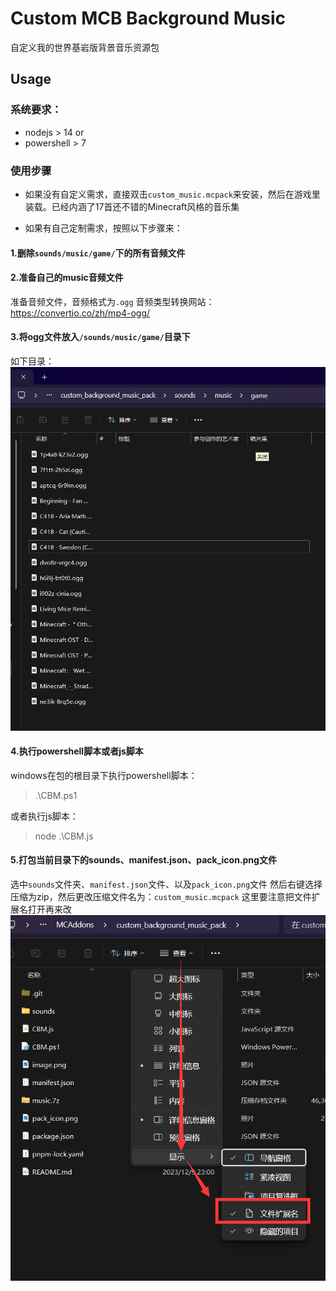 # Custom MCB Background Music
自定义我的世界基岩版背景音乐资源包

## Usage

### 系统要求：
- nodejs > 14
or
- powershell > 7

### 使用步骤

- 如果没有自定义需求，直接双击`custom_music.mcpack`来安装，然后在游戏里装载。已经内涵了17首还不错的Minecraft风格的音乐集

- 如果有自己定制需求，按照以下步骤来：

#### 1.删除`sounds/music/game/`下的所有音频文件

#### 2.准备自己的music音频文件
准备音频文件，音频格式为`.ogg`
音频类型转换网站：https://convertio.co/zh/mp4-ogg/

#### 3.将ogg文件放入`/sounds/music/game/`目录下
如下目录：
![Alt text](image.png)

#### 4.执行powershell脚本或者js脚本

windows在包的根目录下执行powershell脚本：
> .\CBM.ps1

或者执行js脚本：
> node .\CBM.js

#### 5.打包当前目录下的sounds、manifest.json、pack_icon.png文件

选中`sounds`文件夹、`manifest.json`文件、以及`pack_icon.png`文件
然后右键选择压缩为zip，然后更改压缩文件名为：`custom_music.mcpack`
这里要注意把文件扩展名打开再来改
![Alt text](image-1.png)

